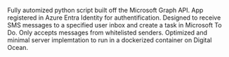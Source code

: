 Fully automized python script built off the Microsoft Graph API.
App registered in Azure Entra Identity for authentification.
Designed to receive SMS messages to a specified user inbox and create a task in Microsoft To Do.
Only accepts messages from whitelisted senders.
Optimized and minimal server implemtation to run in a dockerized container on Digital Ocean.
